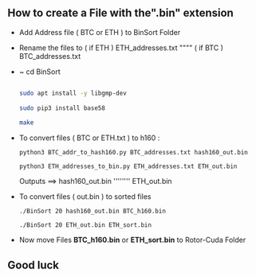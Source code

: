 ## How to create a File with the".bin" extension
- Add Address file ( BTC or ETH ) to BinSort Folder 
- Rename the files to ( if ETH ) ETH_addresses.txt """" ( if BTC ) BTC_addresses.txt
- ~ cd BinSort 
  
  ```sh

  sudo apt install -y libgmp-dev
    
  sudo pip3 install base58
    
  make

    ```
- To convert files ( BTC or ETH.txt ) to h160 : 

      python3 BTC_addr_to_hash160.py BTC_addresses.txt hash160_out.bin
      
      python3 ETH_addresses_to_bin.py ETH_addresses.txt ETH_out.bin 

    Outputs ==> hash160_out.bin  ''''''''  ETH_out.bin

- To convert files ( out.bin ) to sorted files 

      ./BinSort 20 hash160_out.bin BTC_h160.bin

      ./BinSort 20 ETH_out.bin ETH_sort.bin

- Now move Files **BTC_h160.bin**  or  **ETH_sort.bin** to Rotor-Cuda Folder

## Good luck
   
